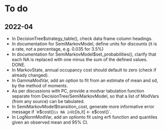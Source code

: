 # To do

## 2022-04

* In DecisionTree$strategy_table(), check data frame column headings.
* In documentation for SemiMarkovModel, define units for discounts (it is a
  rate, not a percentage, e.g. 0.035 for 3.5%)
* In documentation for SemiMarkovModel$set_probabilities(), clarify that 
  each NA is replaced with one minus the sum of the defined values. DONE.
* In MarkovState, annual occupancy cost should default to zero (check if already
  changed).
* In GammaModVar, add an option to fit from an estimate of mean and sd, by the
  method of moments.
* As per discussions with PC, provide a modvar tabulation function separate
  from DecisionTree/SemiMarkovModel, so that a list of ModVars (from any 
  source) can be tabulated.
* In SemiMarkovModel$transition_cost, generate more informative error message
  if `e$cost()` is NA in `Ic[is,it] <- e$cost()`.
* In LogNormModVar, add an optionto fit using erfi function and quantiles given
  an observed mean and 95% CI.